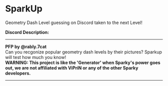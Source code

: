 # SparkUp
Geometry Dash Level guessing on Discord taken to the next Level!

**Discord Description:**
____
**PFP by @rably.7cat**  
Can you recgonize popular geometry dash levels by their pictures? Sparkup will test how much you know!  
**WARNING: This project is like the 'Generator' when Sparky's power goes out, we are not affiliated with ViPriN or any of the other Sparky developers.**  
____
